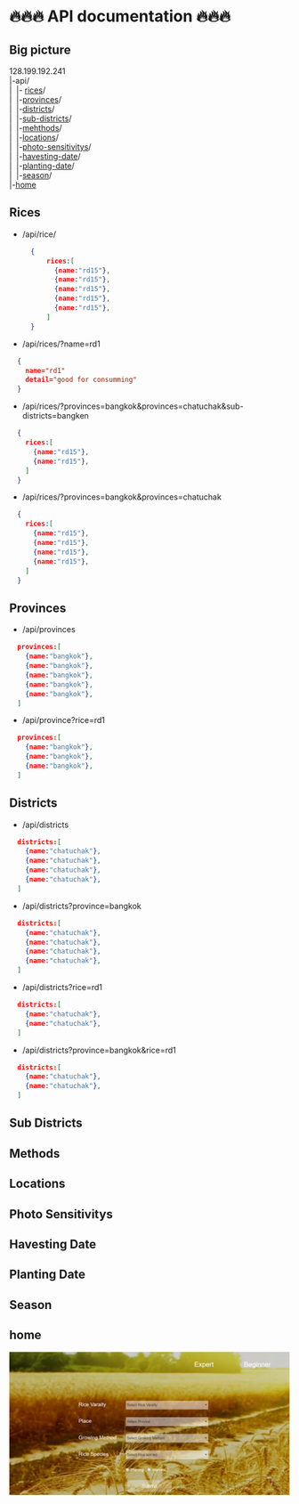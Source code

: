 # :fire::fire::fire: API documentation :fire::fire::fire:

## Big picture

  128.199.192.241 <br>
  |-api/ <br>
  |&nbsp;&nbsp;|- [rices](#rices)/ <br>
  |&nbsp;&nbsp;|-[provinces](#provinces)/ <br>
  |&nbsp;&nbsp;|-[districts](#districts)/ <br>
  |&nbsp;&nbsp;|-[sub-districts](#sub-districts)/ <br>
  |&nbsp;&nbsp;|-[mehthods](#methods)/ <br>
  |&nbsp;&nbsp;|-[locations](locations)/ <br>
  |&nbsp;&nbsp;|-[photo-sensitivitys](#photo-sensitivitys)/ <br>
  |&nbsp;&nbsp;|-[havesting-date](#havesting-date)/ <br>
  |&nbsp;&nbsp;|-[planting-date](#planting-date)/ <br>
  |&nbsp;&nbsp;|-[season](#season)/ <br>
  |-[home](#home)

## Rices
 - /api/rice/
 
    ```JSON
      {
          rices:[
            {name:"rd15"},
            {name:"rd15"},
            {name:"rd15"},
            {name:"rd15"},
            {name:"rd15"},
          ]
      }
    ```
    
 - /api/rices/?name=rd1
 
  ```JSON
    {
      name="rd1"
      detail="good for consumming"
    }
  ```
  
- /api/rices/?provinces=bangkok&provinces=chatuchak&sub-districts=bangken

```JSON
  {
    rices:[
      {name:"rd15"},
      {name:"rd15"},
    ]
  }
```

- /api/rices/?provinces=bangkok&provinces=chatuchak

```JSON
  {
    rices:[
      {name:"rd15"},
      {name:"rd15"},
      {name:"rd15"},
      {name:"rd15"},
    ]
  }
```  
## Provinces
- /api/provinces
```JSON
  provinces:[
    {name:"bangkok"},
    {name:"bangkok"},
    {name:"bangkok"},
    {name:"bangkok"},
    {name:"bangkok"},
  ]
```
- /api/province?rice=rd1
```JSON
  provinces:[
    {name:"bangkok"},
    {name:"bangkok"},
    {name:"bangkok"},
  ]
```
## Districts
- /api/districts
```JSON
  districts:[
    {name:"chatuchak"},
    {name:"chatuchak"},
    {name:"chatuchak"},
    {name:"chatuchak"},
  ]
```
- /api/districts?province=bangkok
```JSON
  districts:[
    {name:"chatuchak"},
    {name:"chatuchak"},
    {name:"chatuchak"},
    {name:"chatuchak"},
  ]
```
- /api/districts?rice=rd1
```JSON
  districts:[
    {name:"chatuchak"},
    {name:"chatuchak"},
  ]
```
- /api/districts?province=bangkok&rice=rd1
```JSON
  districts:[
    {name:"chatuchak"},
    {name:"chatuchak"},
  ]
```
## Sub Districts
## Methods
## Locations
## Photo Sensitivitys
## Havesting Date
## Planting Date
## Season
## home
  ![home](./images/home.png)
